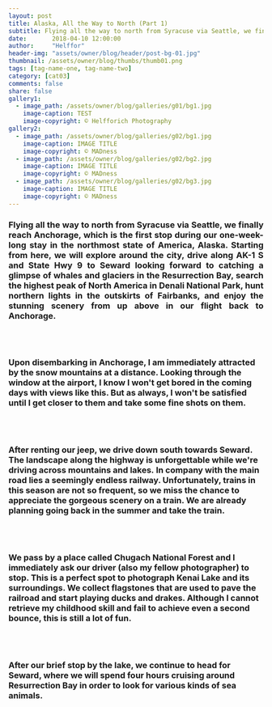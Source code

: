 ```yaml
---
layout: post
title: Alaska, All the Way to North (Part 1)
subtitle: Flying all the way to north from Syracuse via Seattle, we finally reach Anchorage, which is the first stop during our one-week-long stay in the northmost state of America, Alaska. Starting from here, we will explore around the city, drive along AK-1 S and State Hwy 9 to Seward looking forward to cat...
date:       2018-04-10 12:00:00
author:     "Helffor"
header-img: "assets/owner/blog/header/post-bg-01.jpg"
thumbnail: /assets/owner/blog/thumbs/thumb01.png
tags: [tag-name-one, tag-name-two]
category: [cat03]
comments: false
share: false
gallery1: 
  - image_path: /assets/owner/blog/galleries/g01/bg1.jpg
    image-caption: TEST
    image-copyright: © Helfforich Photography
gallery2: 
  - image_path: /assets/owner/blog/galleries/g02/bg1.jpg
    image-caption: IMAGE TITLE
    image-copyright: © MADness
  - image_path: /assets/owner/blog/galleries/g02/bg2.jpg
    image-caption: IMAGE TITLE
    image-copyright: © MADness
  - image_path: /assets/owner/blog/galleries/g02/bg3.jpg
    image-caption: IMAGE TITLE
    image-copyright: © MADness 
---
```


<h3><p style='text-align: justify;'>
Flying all the way to north from Syracuse via Seattle, we finally reach Anchorage, which is the first stop during our one-week-long stay in the northmost state of America, Alaska. Starting from here, we will explore around the city, drive along AK-1 S and State Hwy 9 to Seward looking forward to catching a glimpse of whales and glaciers in the Resurrection Bay, search the highest peak of North America in Denali National Park, hunt northern lights in the outskirts of Fairbanks, and enjoy the stunning scenery from up above in our flight back to Anchorage.

<br><br>

Upon disembarking in Anchorage, I am immediately attracted by the snow mountains at a distance. Looking through the window at the airport, I know I won't get bored in the coming days with views like this. But as always, I won't be satisfied until I get closer to them and take some fine shots on them.

<br><br>

After renting our jeep, we drive down south towards Seward. The landscape along the highway is unforgettable while we're driving across mountains and lakes. In company with the main road lies a seemingly endless railway. Unfortunately, trains in this season are not so frequent, so we miss the chance to appreciate the gorgeous scenery on a train. We are already planning going back in the summer and take the train.

<br><br>

We pass by a place called Chugach National Forest and I immediately ask our driver (also my fellow photographer) to stop. This is a perfect spot to photograph Kenai Lake and its surroundings. We collect flagstones that are used to pave the railroad and start playing ducks and drakes. Although I cannot retrieve my childhood skill and fail to achieve even a second bounce, this is still a lot of fun.

<br><br>

After our brief stop by the lake, we continue to head for Seward, where we will spend four hours cruising around Resurrection Bay in order to look for various kinds of sea animals.



		

